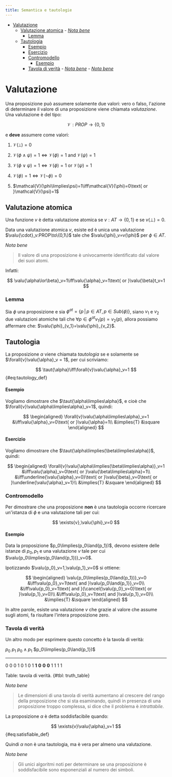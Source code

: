 ```yaml
---
title: Semantica e tautologie
---
```


- [Valutazione](#valutazione)
  - [Valutazione atomica](#valutazione-atomica)
          - [*Nota bene*](#nota-bene)
    - [Lemma](#lemma)
  - [Tautologia](#tautologia)
      - [Esempio](#esempio)
      - [Esercizio](#esercizio)
    - [Contromodello](#contromodello)
      - [Esempio](#esempio-1)
    - [Tavola di verità](#tavola-di-verità)
          - [*Nota bene*](#nota-bene-1)
          - [*Nota bene*](#nota-bene-2)

# Valutazione

Una proposizione può assumere solamente due valori: vero o falso, l'azione di determinare il valore di una proposizione viene chiamata *valutazione*. Una valutazione è del tipo:

$$
\mathcal{V}:PROP\to\{0,1\}
$$

e **deve** assumere come valori:

1. $\mathcal{V}(\bot)=0$

2. $\mathcal{V}(\phi\land\psi)=1\iff\mathcal{V}(\phi)=1\text{ and }\mathcal{V}(\psi)=1$

3. $\mathcal{V}(\phi\lor\psi)=1\iff\mathcal{V}(\phi)=1\text{ or }\mathcal{V}(\psi)=1$

4. $\mathcal{V}(\phi)=1\iff\mathcal{V}(\lnot\phi)=0$

5. $\mathcal{V}(\phi\limplies\psi)=1\iff\mathcal{V}(\phi)=0\text{ or }\mathcal{V}(\psi)=1$

## Valutazione atomica

Una funzione $v$ è detta valutazione atomica se $v:AT\to\{0,1\}$ e se $v(\bot)=0$.

Data una valutazione atomica $v$, esiste ed è unica una valutazione $\valu{\cdot}_v:PROP\to\{0,1\}$ tale che $\valu{\phi}_v=v(\phi)$ per $\phi\in{AT}$.

*Nota bene*

> Il valore di una proposizione è univocamente identificato dal valore dei suoi atomi.

Infatti:

$$
\valu{\alpha\lor\beta}_v=1\iff\valu{\alpha}_v=1\text{ or }\valu{\beta}t_v=1
$$

### Lemma

Sia $\phi$ una proposizione e sia $\phi^{at}=\{p\,|\,p\in{AT},\,p\in{Sub(\phi)}\}$, siano $v_1$ e $v_2$ due valutazioni atomiche tali che $\forall{p}\in\phi^{at}v_1(p)=v_2(p)$, allora possiamo affermare che: $\valu{\phi}_{v_1}=\valu{\phi}_{v_2}$.

## Tautologia

La proposizione $\alpha$ viene chiamata *tautologia* se e solamente se $\forall{v}\valu{\alpha}_v = 1$, per cui scriviamo:

$$
\taut{\alpha}\iff\forall{v}\valu{\alpha}_v=1
$$ {#eq:tautology_def}

#### Esempio

Vogliamo dimostrare che $\taut{\alpha\limplies\alpha}$, e cioè che $\forall{v}\valu{\alpha\limplies\alpha}_v=1$, quindi:

$$
\begin{aligned}
  \forall{v}\valu{\alpha\limplies\alpha}_v=1
  &\iff\valu{\alpha}_v=0\text{ or }\valu{\alpha}=1\\
  &\implies{T}
  &\square
\end{aligned}
$$

#### Esercizio

Vogliamo dimostrare che $\taut{\alpha\limplies(\beta\limplies\alpha)}$, quindi:

$$
\begin{aligned}
  \forall{v}\valu{\alpha\limplies(\beta\limplies\alpha)}_v=1
  &\iff\valu{\alpha}_v=0\text{ or }\valu{\beta\limplies\alpha}=1\\
  &\iff\underline{\valu{\alpha}_v=0}\text{ or }\valu{\beta}_v=0\text{ or }\underline{\valu{\alpha}_v=1}\\
  &\implies{T}
  &\square
\end{aligned}
$$

### Contromodello

Per dimostrare che una proposizione **non** è una tautologia occorre ricercare un'istanza di $\phi$ e una valutazione tali per cui:

$$
\exists{v},\valu{\phi}_v=0
$$

#### Esempio

Data la proposizione $p_0\limplies(p_0\land{p_1})$, devono esistere delle istanze di $p_0,p_1$ e una valutazione $v$ tale per cui $\valu{p_0\limplies(p_0\land{p_1})}_v=0$.

Ipotizzando $\valu{p_0}_v=1,\valu{p_1}_v=0$ si
ottiene:

$$
\begin{aligned}
  \valu{p_0\limplies(p_0\land{p_1})}_v=0
  &\iff\valu{p_0}_v=1\text{ and }\valu{p_0\land{p_1}}_v=0\\
  &\iff\valu{p_0}_v=1\text{ and }(\cancel{\valu{p_0}_v=0}\text{ or }\valu{p_1}_v=0)\\
  &\iff\valu{p_0}_v=1\text{ and }\valu{p_1}_v=0)\\
  &\implies{T}
  &\square
\end{aligned}
$$

In altre parole, esiste una valutazione $v$ che grazie al valore che assume sugli atomi, fa risultare l'intera proposizione zero.

### Tavola di verità

Un altro modo per esprimere questo concetto è la tavola di verità:

$p_0$   $p_1$   $p_0\land{p_1}$   $p_0\limplies(p_0\land{p_1})$
------- ------- ----------------- ---------------------------------
0       0       0                 1
0       1       0                 1
**1**   **0**   **0**             **0**
1       1       1                 1

Table: tavola di verità. {#tbl: truth_table}

*Nota bene*

> Le dimensioni di una tavola di verità aumentano al crescere del rango della proposizione che si sta esaminando, quindi in presenza di una proposizione troppo complessa, si dice che il problema è *intrattabile*.

La proposizione $\alpha$ è detta soddisfacibile quando:

$$
\exists{v}\valu{\alpha}_v=1
$$ {#eq:satisfiable_def}

Quindi $\alpha$ non è una tautologia, ma è vera per almeno una valutazione.

*Nota bene*

> Gli unici algoritmi noti per determinare se una proposizione è soddisfacibile sono esponenziali al numero dei simboli.
